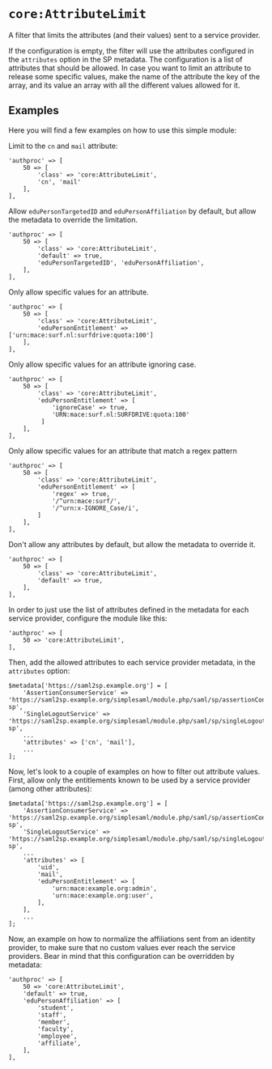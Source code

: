 `core:AttributeLimit`
=====================

A filter that limits the attributes (and their values) sent to a service provider.

If the configuration is empty, the filter will use the attributes configured in the `attributes` option in the SP
metadata. The configuration is a list of attributes that should be allowed. In case you want to limit an attribute to
release some specific values, make the name of the attribute the key of the array, and its value an array with all the
different values allowed for it.

Examples
--------

Here you will find a few examples on how to use this simple module:

Limit to the `cn` and `mail` attribute:

    'authproc' => [
        50 => [
            'class' => 'core:AttributeLimit',
            'cn', 'mail'
        ],
    ],

Allow `eduPersonTargetedID` and `eduPersonAffiliation` by default, but allow the metadata to override the limitation.

    'authproc' => [
        50 => [
            'class' => 'core:AttributeLimit',
            'default' => true,
            'eduPersonTargetedID', 'eduPersonAffiliation',
        ],
    ],

Only allow specific values for an attribute.

    'authproc' => [
        50 => [
            'class' => 'core:AttributeLimit',
            'eduPersonEntitlement' => ['urn:mace:surf.nl:surfdrive:quota:100']
        ],
    ],

Only allow specific values for an attribute ignoring case.

    'authproc' => [
        50 => [
            'class' => 'core:AttributeLimit',
            'eduPersonEntitlement' => [
                'ignoreCase' => true,
                'URN:mace:surf.nl:SURFDRIVE:quota:100'
             ]
        ],
    ],
    
Only allow specific values for an attribute that match a regex pattern

    'authproc' => [
        50 => [
            'class' => 'core:AttributeLimit',
            'eduPersonEntitlement' => [
                'regex' => true,
                '/^urn:mace:surf/',
                '/^urn:x-IGNORE_Case/i',
            ]
        ],
    ],
    
    
Don't allow any attributes by default, but allow the metadata to override it.

    'authproc' => [
        50 => [
            'class' => 'core:AttributeLimit',
            'default' => true,
        ],
    ],

In order to just use the list of attributes defined in the metadata for each service provider, configure the module
like this:

    'authproc' => [
        50 => 'core:AttributeLimit',
    ],

Then, add the allowed attributes to each service provider metadata, in the `attributes` option:

    $metadata['https://saml2sp.example.org'] = [
        'AssertionConsumerService' => 'https://saml2sp.example.org/simplesaml/module.php/saml/sp/assertionConsumerService/default-sp',
        'SingleLogoutService' => 'https://saml2sp.example.org/simplesaml/module.php/saml/sp/singleLogoutService/default-sp',
        ...
        'attributes' => ['cn', 'mail'],
        ...
    ];

Now, let's look to a couple of examples on how to filter out attribute values. First, allow only the entitlements known
to be used by a service provider (among other attributes):

    $metadata['https://saml2sp.example.org'] = [
        'AssertionConsumerService' => 'https://saml2sp.example.org/simplesaml/module.php/saml/sp/assertionConsumerService/default-sp',
        'SingleLogoutService' => 'https://saml2sp.example.org/simplesaml/module.php/saml/sp/singleLogoutService/default-sp',
        ...
        'attributes' => [
            'uid',
            'mail',
            'eduPersonEntitlement' => [
                'urn:mace:example.org:admin',
                'urn:mace:example.org:user',
            ],
        ],
        ...
    ];

Now, an example on how to normalize the affiliations sent from an identity provider, to make sure that no custom
values ever reach the service providers. Bear in mind that this configuration can be overridden by metadata:

    'authproc' => [
        50 => 'core:AttributeLimit',
        'default' => true,
        'eduPersonAffiliation' => [
            'student',
            'staff',
            'member',
            'faculty',
            'employee',
            'affiliate',
        ],
    ],
